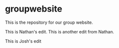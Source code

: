 # groupwebsite

This is the repository for our group website.

This is Nathan's edit.
This is another edit from Nathan.

This is Josh's edit
